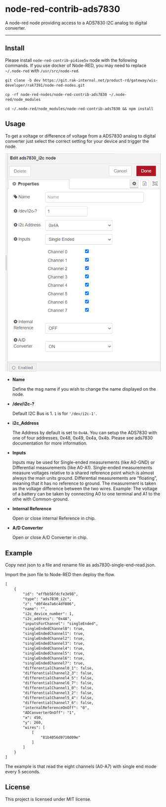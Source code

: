 node-red-contrib-ads7830
==================================

A node-red node providing access to a ADS7830 I2C analog to digital converter.

---

## Install

Please install `node-red-contrib-pi4ioe5v` node with the following commands. If you use docker of Node-RED, you may need to replace `~/.node-red` with `/usr/src/node-red`.

```
git clone -b dev https://git.rak-internal.net/product-rd/gateway/wis-developer/rak7391/node-red-nodes.git
```

```
cp -rf node-red-nodes/node-red-contrib-ads7830 ~/.node-red/node_modules
```

```
cd ~/.node-red/node_modules/node-red-contrib-ads7830 && npm install
```

## Usage

To get a voltage or difference of voltage from a ADS7830  analog to digital converter just select the correct setting for your device and trigger the node.

<img src="assets/image-20220309092410807.png" alt="image-20220309092410807" style="zoom:80%;" />

- **Name**

  Define the msg name if you wish to change the name displayed on the node.

- **/dev/i2c-?**

  Default I2C Bus is 1.  `1` is for `'/dev/i2c-1'`.

- **i2c_Address**

  The Address by default is set to `0x4A`. You can setup the ADS7830 with one of four addresses, 0x48, 0x49, 0x4a, 0x4b. Please see ads7830 documentation for more information.

- **Inputs**

  Inputs may be used for Single-ended measurements (like A0-GND) or Differential measurements (like A0-A1). Single-ended measurements measure voltages relative to a shared reference point which is almost always the main units ground. Differential measurements are “floating”, meaning that it has no reference to ground. The measurement is taken as the voltage difference between the two wires. Example: The voltage of a battery can be taken by connecting A0 to one terminal and A1 to the othe with Common-ground.

- **Internal Reference**

  Open or close internal Reference in chip.

- **A/D Converter**

  Open or close A/D Converter in chip.



## Example

Copy next json to a file and rename file as ads7830-single-end-read.json.

Import the json file to Node-RED then deploy the flow.

```
[
    {
        "id": "effbb56fdcfe3e98",
        "type": "ads7830_i2c",
        "z": "d0f4ea7a6c4df086",
        "name": "",
        "i2c_device_number": 1,
        "i2c_address": "0x4A",
        "inputsForChannel": "singleEnded",
        "singleEndedChannel0": true,
        "singleEndedChannel1": true,
        "singleEndedChannel2": true,
        "singleEndedChannel3": true,
        "singleEndedChannel4": true,
        "singleEndedChannel5": true,
        "singleEndedChannel6": true,
        "singleEndedChannel7": true,
        "differentialChannel0_1": false,
        "differentialChannel2_3": false,
        "differentialChannel4_5": false,
        "differentialChannel6_7": false,
        "differentialChannel1_0": false,
        "differentialChannel3_2": false,
        "differentialChannel5_4": false,
        "differentialChannel7_6": false,
        "internalReferenceOnOff": "0",
        "ADConverterOnOff": "1",
        "x": 450,
        "y": 260,
        "wires": [
            [
                "81b4056d9710d09e"
            ]
        ]
    }
]
```

The example is that read the eight channels (A0-A7) with single end mode every 5 seconds. 



## License

This project is licensed under MIT license.
